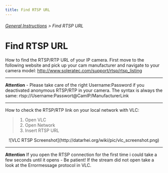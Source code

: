 ```yaml
---
title: Find RTSP URL
---
```

###### [General Instructions](../wiki/general-instructions.html) > Find RTSP URL

# Find RTSP URL

How to find the RTSP/RTP URL of your IP camera. First move to the following website and pick up your cam manufacturer and navigate to your camera model: <a href="http://www.soleratec.com/support/rtsp/rtsp_listing" target="_blank">http://www.soleratec.com/support/rtsp/rtsp_listing</a>  

---  
**Attention** - Please take care of the right Username:Password if you deactivated anonymous RTSP/RTP in your camera. The syntax is always the same: rtsp://Username:Passwort@CamIP/ManufacturerLink

---  
How to check the RTSP/RTP link on your local network with VLC:

> 1. Open VLC   
> 2. Open Network
> 3. Insert RTSP URL   

<center>![VLC RTSP Screenshot](http://datarhei.org/wiki/pic/vlc_screenshot.png)</center>

---  
**Attention** If you open the RTSP connection for the first time i could take a few seconds until it opens - Be patient! If the stream did not open take a look at the Errormessage protocol in VLC.
